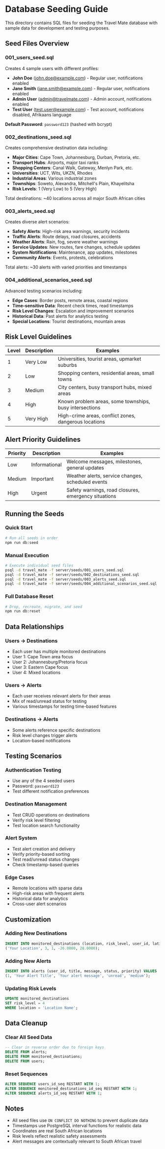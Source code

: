 # Database Seeding Guide

This directory contains SQL files for seeding the Travel Mate database with sample data for development and testing purposes.

## Seed Files Overview

### 001_users_seed.sql
Creates 4 sample users with different profiles:
- **John Doe** (john.doe@example.com) - Regular user, notifications enabled
- **Jane Smith** (jane.smith@example.com) - Regular user, notifications enabled  
- **Admin User** (admin@travelmate.com) - Admin account, notifications enabled
- **Test User** (test.user@example.com) - Test account, notifications disabled, Afrikaans language

**Default Password**: `password123` (hashed with bcrypt)

### 002_destinations_seed.sql
Creates comprehensive destination data including:
- **Major Cities**: Cape Town, Johannesburg, Durban, Pretoria, etc.
- **Transport Hubs**: Airports, major taxi ranks
- **Shopping Centers**: Canal Walk, Gateway, Menlyn Park, etc.
- **Universities**: UCT, Wits, UKZN, Rhodes
- **Industrial Areas**: Various industrial zones
- **Townships**: Soweto, Alexandra, Mitchell's Plain, Khayelitsha
- **Risk Levels**: 1 (Very Low) to 5 (Very High)

Total destinations: ~40 locations across all major South African cities

### 003_alerts_seed.sql
Creates diverse alert scenarios:
- **Safety Alerts**: High-risk area warnings, security incidents
- **Traffic Alerts**: Route delays, road closures, accidents
- **Weather Alerts**: Rain, fog, severe weather warnings
- **Service Updates**: New routes, fare changes, schedule updates
- **System Notifications**: Maintenance, app updates, milestones
- **Community Alerts**: Events, protests, celebrations

Total alerts: ~30 alerts with varied priorities and timestamps

### 004_additional_scenarios_seed.sql
Advanced testing scenarios including:
- **Edge Cases**: Border posts, remote areas, coastal regions
- **Time-sensitive Data**: Recent check times, read timestamps
- **Risk Level Changes**: Escalation and improvement scenarios
- **Historical Data**: Past alerts for analytics testing
- **Special Locations**: Tourist destinations, mountain areas

## Risk Level Guidelines

| Level | Description | Examples |
|-------|-------------|----------|
| 1 | Very Low | Universities, tourist areas, upmarket suburbs |
| 2 | Low | Shopping centers, residential areas, small towns |
| 3 | Medium | City centers, busy transport hubs, mixed areas |
| 4 | High | Known problem areas, some townships, busy intersections |
| 5 | Very High | High-crime areas, conflict zones, dangerous locations |

## Alert Priority Guidelines

| Priority | Description | Examples |
|----------|-------------|----------|
| Low | Informational | Welcome messages, milestones, general updates |
| Medium | Important | Weather alerts, service changes, scheduled events |
| High | Urgent | Safety warnings, road closures, emergency situations |

## Running the Seeds

### Quick Start
```bash
# Run all seeds in order
npm run db:seed
```

### Manual Execution
```bash
# Execute individual seed files
psql -d travel_mate -f server/seeds/001_users_seed.sql
psql -d travel_mate -f server/seeds/002_destinations_seed.sql
psql -d travel_mate -f server/seeds/003_alerts_seed.sql
psql -d travel_mate -f server/seeds/004_additional_scenarios_seed.sql
```

### Full Database Reset
```bash
# Drop, recreate, migrate, and seed
npm run db:reset
```

## Data Relationships

### Users → Destinations
- Each user has multiple monitored destinations
- User 1: Cape Town area focus
- User 2: Johannesburg/Pretoria focus  
- User 3: Eastern Cape focus
- User 4: Mixed locations

### Users → Alerts
- Each user receives relevant alerts for their areas
- Mix of read/unread status for testing
- Various timestamps for testing time-based features

### Destinations → Alerts
- Some alerts reference specific destinations
- Risk level changes trigger alerts
- Location-based notifications

## Testing Scenarios

### Authentication Testing
- Use any of the 4 seeded users
- Password: `password123`
- Test different notification preferences

### Destination Management
- Test CRUD operations on destinations
- Verify risk level filtering
- Test location search functionality

### Alert System
- Test alert creation and delivery
- Verify priority-based sorting
- Test read/unread status changes
- Check timestamp-based queries

### Edge Cases
- Remote locations with sparse data
- High-risk areas with frequent alerts
- Historical data for analytics
- Cross-user alert scenarios

## Customization

### Adding New Destinations
```sql
INSERT INTO monitored_destinations (location, risk_level, user_id, latitude, longitude) VALUES
('Your Location', 3, 1, -26.0000, 28.0000);
```

### Adding New Alerts
```sql
INSERT INTO alerts (user_id, title, message, status, priority) VALUES
(1, 'Your Alert Title', 'Your alert message', 'unread', 'medium');
```

### Updating Risk Levels
```sql
UPDATE monitored_destinations 
SET risk_level = 4 
WHERE location = 'Location Name';
```

## Data Cleanup

### Clear All Seed Data
```sql
-- Clear in reverse order due to foreign keys
DELETE FROM alerts;
DELETE FROM monitored_destinations;
DELETE FROM users;
```

### Reset Sequences
```sql
ALTER SEQUENCE users_id_seq RESTART WITH 1;
ALTER SEQUENCE monitored_destinations_id_seq RESTART WITH 1;
ALTER SEQUENCE alerts_id_seq RESTART WITH 1;
```

## Notes

- All seed files use `ON CONFLICT DO NOTHING` to prevent duplicate data
- Timestamps use PostgreSQL interval functions for realistic data
- Coordinates are real South African locations
- Risk levels reflect realistic safety assessments
- Alert messages are contextually relevant to South African travel
